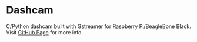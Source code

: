 # Dashcam
C/Python dashcam built with Gstreamer for Raspberry Pi/BeagleBone Black. Visit
 [GitHub Page](http://zachhuff386.github.io/dashcam) for more info.
